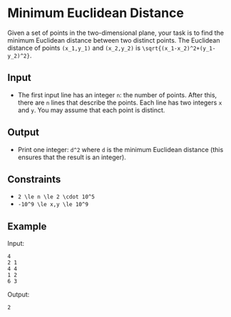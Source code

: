 # Minimum Euclidean Distance 

Given a set of points in the two-dimensional plane, your task is to find the minimum Euclidean distance between two distinct points.
The Euclidean distance of points ```(x_1,y_1)``` and ```(x_2,y_2)``` is ```\sqrt{(x_1-x_2)^2+(y_1-y_2)^2}```.
## Input
- The first input line has an integer ```n```: the number of points.
After this, there are ```n``` lines that describe the points. Each line has two integers ```x``` and ```y```. You may assume that each point is distinct.
## Output
- Print one integer: ```d^2``` where ```d``` is the minimum Euclidean distance (this ensures that the result is an integer).
## Constraints

- ```2 \le n \le 2 \cdot 10^5```
- ```-10^9 \le x,y \le 10^9```

## Example
Input:
```
4
2 1
4 4
1 2
6 3
```

Output:
```
2
```
